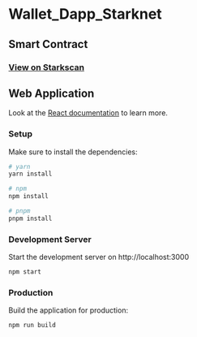 # Wallet_Dapp_Starknet

## Smart Contract

### [View on Starkscan](https://testnet.starkscan.co/contract/0x0035bea5b63feb84dcaebe9c1574957b4f6670456908d3e666958661e1b7fc91#overview)

## Web Application

Look at the [React documentation](https://reactjs.org/) to learn more.

### Setup

Make sure to install the dependencies:

```bash
# yarn
yarn install

# npm
npm install

# pnpm
pnpm install
```

### Development Server

Start the development server on http://localhost:3000

```bash
npm start
```

### Production

Build the application for production:

```bash
npm run build
```
